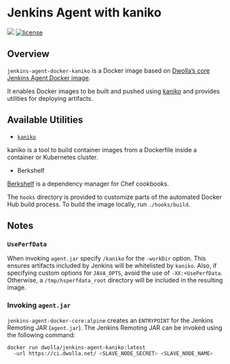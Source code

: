 # Jenkins Agent with kaniko

[![](https://images.microbadger.com/badges/image/dwolla/jenkins-agent-kaniko.svg)](https://microbadger.com/images/dwolla/jenkins-agent-kaniko)
[![license](https://img.shields.io/github/license/dwolla/jenkins-agent-docker-kaniko.svg?style=flat-square)](https://github.com/Dwolla/jenkins-agent-docker-kaniko/blob/master/LICENSE)

## Overview

`jenkins-agent-docker-kaniko` is a Docker image based on [Dwolla’s core
Jenkins Agent Docker image](https://github.com/Dwolla/jenkins-agent-docker-core).

It enables Docker images to be built and pushed using
[kaniko](https://github.com/GoogleContainerTools/kaniko) and provides
utilities for deploying artifacts.

## Available Utilities

* [`kaniko`](https://github.com/GoogleContainerTools/kaniko)

kaniko is a tool to build container images from a Dockerfile inside a
container or Kubernetes cluster.

* Berkshelf

[Berkshelf](https://docs.chef.io/berkshelf.html) is a dependency manager for
Chef cookbooks.

The `hooks` directory is provided to customize parts of the automated Docker
Hub build process. To build the image locally, run `./hooks/build`.

## Notes

### `UsePerfData`

When invoking `agent.jar` specify `/kaniko` for the `-workDir` option. This
ensures artifacts included by Jenkins will be whitelisted by `kaniko`. Also,
if specifying custom options for `JAVA_OPTS`, avoid the use of
`-XX:+UsePerfData`. Otherwise, a `/tmp/hsperfdata_root` directory will be
included in the resulting image.

### Invoking `agent.jar`

`jenkins-agent-docker-core:alpine` creates an `ENTRYPOINT` for the Jenkins
Remoting JAR (`agent.jar`). The Jenkins Remoting JAR can be invoked using the
following command:

```bash
docker run dwolla/jenkins-agent-kaniko:latest
  -url https://ci.dwolla.net/ <SLAVE_NODE_SECRET> <SLAVE_NODE_NAME>
```
